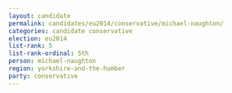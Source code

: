 ```yaml
---
layout: candidate
permalink: candidates/eu2014/conservative/michael-naughton/
categories: candidate conservative
election: eu2014
list-rank: 5
list-rank-ordinal: 5th
person: michael-naughton
region: yorkshire-and-the-humber
party: conservative
---
```

